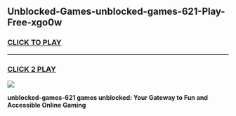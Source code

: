 
## Unblocked-Games-unblocked-games-621-Play-Free-xgo0w
<h3>
<a href="https://premium76.site?title=unblocked-games-621&ref=18A1">CLICK TO PLAY</a></h3>
<hr>

<h3>
<a href="https://premium76.site?title=unblocked-games-621&ref=18A1">CLICK 2 PLAY</a>
  
</h3>

<a href="https://premium76.site?title=unblocked-games-621&ref=18A1"><img src="https://clearcache.store/games.png"></a>


**unblocked-games-621 games unblocked: Your Gateway to Fun and Accessible Online Gaming**
